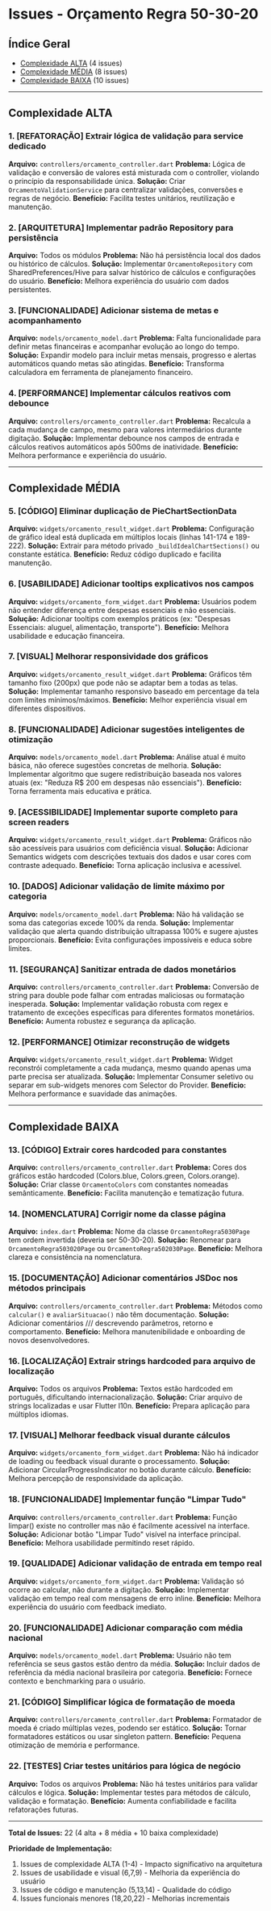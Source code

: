 # Issues - Orçamento Regra 50-30-20

## Índice Geral
- [Complexidade ALTA](#complexidade-alta) (4 issues)
- [Complexidade MÉDIA](#complexidade-média) (8 issues)
- [Complexidade BAIXA](#complexidade-baixa) (10 issues)

---

## Complexidade ALTA

### 1. [REFATORAÇÃO] Extrair lógica de validação para service dedicado
**Arquivo:** `controllers/orcamento_controller.dart`
**Problema:** Lógica de validação e conversão de valores está misturada com o
controller, violando o princípio da responsabilidade única.
**Solução:** Criar `OrcamentoValidationService` para centralizar validações,
conversões e regras de negócio.
**Benefício:** Facilita testes unitários, reutilização e manutenção.

### 2. [ARQUITETURA] Implementar padrão Repository para persistência
**Arquivo:** Todos os módulos
**Problema:** Não há persistência local dos dados ou histórico de cálculos.
**Solução:** Implementar `OrcamentoRepository` com SharedPreferences/Hive para
salvar histórico de cálculos e configurações do usuário.
**Benefício:** Melhora experiência do usuário com dados persistentes.

### 3. [FUNCIONALIDADE] Adicionar sistema de metas e acompanhamento
**Arquivo:** `models/orcamento_model.dart`
**Problema:** Falta funcionalidade para definir metas financeiras e acompanhar
evolução ao longo do tempo.
**Solução:** Expandir modelo para incluir metas mensais, progresso e alertas
automáticos quando metas são atingidas.
**Benefício:** Transforma calculadora em ferramenta de planejamento financeiro.

### 4. [PERFORMANCE] Implementar cálculos reativos com debounce
**Arquivo:** `controllers/orcamento_controller.dart`
**Problema:** Recalcula a cada mudança de campo, mesmo para valores
intermediários durante digitação.
**Solução:** Implementar debounce nos campos de entrada e cálculos reativos
automáticos após 500ms de inatividade.
**Benefício:** Melhora performance e experiência do usuário.

---

## Complexidade MÉDIA

### 5. [CÓDIGO] Eliminar duplicação de PieChartSectionData
**Arquivo:** `widgets/orcamento_result_widget.dart`
**Problema:** Configuração de gráfico ideal está duplicada em múltiplos locais
(linhas 141-174 e 189-222).
**Solução:** Extrair para método privado `_buildIdealChartSections()` ou
constante estática.
**Benefício:** Reduz código duplicado e facilita manutenção.

### 6. [USABILIDADE] Adicionar tooltips explicativos nos campos
**Arquivo:** `widgets/orcamento_form_widget.dart`
**Problema:** Usuários podem não entender diferença entre despesas essenciais
e não essenciais.
**Solução:** Adicionar tooltips com exemplos práticos (ex: "Despesas
Essenciais: aluguel, alimentação, transporte").
**Benefício:** Melhora usabilidade e educação financeira.

### 7. [VISUAL] Melhorar responsividade dos gráficos
**Arquivo:** `widgets/orcamento_result_widget.dart`
**Problema:** Gráficos têm tamanho fixo (200px) que pode não se adaptar bem a
todas as telas.
**Solução:** Implementar tamanho responsivo baseado em percentage da tela com
limites mínimos/máximos.
**Benefício:** Melhor experiência visual em diferentes dispositivos.

### 8. [FUNCIONALIDADE] Adicionar sugestões inteligentes de otimização
**Arquivo:** `models/orcamento_model.dart`
**Problema:** Análise atual é muito básica, não oferece sugestões concretas
de melhoria.
**Solução:** Implementar algoritmo que sugere redistribuição baseada nos
valores atuais (ex: "Reduza R$ 200 em despesas não essenciais").
**Benefício:** Torna ferramenta mais educativa e prática.

### 9. [ACESSIBILIDADE] Implementar suporte completo para screen readers
**Arquivo:** `widgets/orcamento_result_widget.dart`
**Problema:** Gráficos não são acessíveis para usuários com deficiência visual.
**Solução:** Adicionar Semantics widgets com descrições textuais dos dados
e usar cores com contraste adequado.
**Benefício:** Torna aplicação inclusiva e acessível.

### 10. [DADOS] Adicionar validação de limite máximo por categoria
**Arquivo:** `models/orcamento_model.dart`
**Problema:** Não há validação se soma das categorias excede 100% da renda.
**Solução:** Implementar validação que alerta quando distribuição ultrapassa
100% e sugere ajustes proporcionais.
**Benefício:** Evita configurações impossíveis e educa sobre limites.

### 11. [SEGURANÇA] Sanitizar entrada de dados monetários
**Arquivo:** `controllers/orcamento_controller.dart`
**Problema:** Conversão de string para double pode falhar com entradas
maliciosas ou formatação inesperada.
**Solução:** Implementar validação robusta com regex e tratamento de exceções
específicas para diferentes formatos monetários.
**Benefício:** Aumenta robustez e segurança da aplicação.

### 12. [PERFORMANCE] Otimizar reconstrução de widgets
**Arquivo:** `widgets/orcamento_result_widget.dart`
**Problema:** Widget reconstrói completamente a cada mudança, mesmo quando
apenas uma parte precisa ser atualizada.
**Solução:** Implementar Consumer seletivo ou separar em sub-widgets menores
com Selector do Provider.
**Benefício:** Melhora performance e suavidade das animações.

---

## Complexidade BAIXA

### 13. [CÓDIGO] Extrair cores hardcoded para constantes
**Arquivo:** `controllers/orcamento_controller.dart`
**Problema:** Cores dos gráficos estão hardcoded (Colors.blue, Colors.green,
Colors.orange).
**Solução:** Criar classe `OrcamentoColors` com constantes nomeadas
semânticamente.
**Benefício:** Facilita manutenção e tematização futura.

### 14. [NOMENCLATURA] Corrigir nome da classe página
**Arquivo:** `index.dart`
**Problema:** Nome da classe `OrcamentoRegra5030Page` tem ordem invertida
(deveria ser 50-30-20).
**Solução:** Renomear para `OrcamentoRegra503020Page` ou
`OrcamentoRegra502030Page`.
**Benefício:** Melhora clareza e consistência na nomenclatura.

### 15. [DOCUMENTAÇÃO] Adicionar comentários JSDoc nos métodos principais
**Arquivo:** `controllers/orcamento_controller.dart`
**Problema:** Métodos como `calcular()` e `avaliarSituacao()` não têm
documentação.
**Solução:** Adicionar comentários /// descrevendo parâmetros, retorno e
comportamento.
**Benefício:** Melhora manutenibilidade e onboarding de novos desenvolvedores.

### 16. [LOCALIZAÇÃO] Extrair strings hardcoded para arquivo de localização
**Arquivo:** Todos os arquivos
**Problema:** Textos estão hardcoded em português, dificultando
internacionalização.
**Solução:** Criar arquivo de strings localizadas e usar Flutter l10n.
**Benefício:** Prepara aplicação para múltiplos idiomas.

### 17. [VISUAL] Melhorar feedback visual durante cálculos
**Arquivo:** `widgets/orcamento_form_widget.dart`
**Problema:** Não há indicador de loading ou feedback visual durante o
processamento.
**Solução:** Adicionar CircularProgressIndicator no botão durante cálculo.
**Benefício:** Melhora percepção de responsividade da aplicação.

### 18. [FUNCIONALIDADE] Implementar função "Limpar Tudo"
**Arquivo:** `controllers/orcamento_controller.dart`
**Problema:** Função limpar() existe no controller mas não é facilmente
acessível na interface.
**Solução:** Adicionar botão "Limpar Tudo" visível na interface principal.
**Benefício:** Melhora usabilidade permitindo reset rápido.

### 19. [QUALIDADE] Adicionar validação de entrada em tempo real
**Arquivo:** `widgets/orcamento_form_widget.dart`
**Problema:** Validação só ocorre ao calcular, não durante a digitação.
**Solução:** Implementar validação em tempo real com mensagens de erro
inline.
**Benefício:** Melhora experiência do usuário com feedback imediato.

### 20. [FUNCIONALIDADE] Adicionar comparação com média nacional
**Arquivo:** `models/orcamento_model.dart`
**Problema:** Usuário não tem referência se seus gastos estão dentro da
média.
**Solução:** Incluir dados de referência da média nacional brasileira por
categoria.
**Benefício:** Fornece contexto e benchmarking para o usuário.

### 21. [CÓDIGO] Simplificar lógica de formatação de moeda
**Arquivo:** `controllers/orcamento_controller.dart`
**Problema:** Formatador de moeda é criado múltiplas vezes, podendo ser
estático.
**Solução:** Tornar formatadores estáticos ou usar singleton pattern.
**Benefício:** Pequena otimização de memória e performance.

### 22. [TESTES] Criar testes unitários para lógica de negócio
**Arquivo:** Todos os arquivos
**Problema:** Não há testes unitários para validar cálculos e lógica.
**Solução:** Implementar testes para métodos de cálculo, validação e
formatação.
**Benefício:** Aumenta confiabilidade e facilita refatorações futuras.

---

**Total de Issues:** 22 (4 alta + 8 média + 10 baixa complexidade)

**Prioridade de Implementação:**
1. Issues de complexidade ALTA (1-4) - Impacto significativo na arquitetura
2. Issues de usabilidade e visual (6,7,9) - Melhoria da experiência do usuário
3. Issues de código e manutenção (5,13,14) - Qualidade do código
4. Issues funcionais menores (18,20,22) - Melhorias incrementais